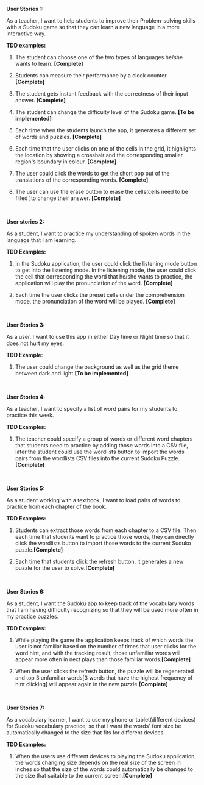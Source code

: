 **User Stories 1:**

As a teacher, I want to help students to improve their Problem-solving skills with a Sudoku game so that they can learn a new language in a more interactive way.

**TDD examples:**

1. The student can choose one of the two types of languages he/she wants to learn. **[Complete]**

2. Students can measure their performance by a clock counter. **[Complete]**

3. The student gets instant feedback with the correctness of their input answer. **[Complete]**

4. The student can change the difficulty level of the Sudoku game. **[To be implemented]**

5. Each time when the students launch the app, it generates a different set of words and puzzles. **[Complete]**

6. Each time that the user clicks on one of the cells in the grid, it highlights the location by showing a crosshair and the corresponding smaller region's boundary in colour. **[Complete]**

7. The user could click the words to get the short pop out of the translations of the corresponding words. **[Complete]**

8. The user can use the erase button to erase the cells(cells need to be filled )to change their answer. **[Complete]**


 


&nbsp;


**User stories 2:**

As a student, I want to practice my understanding of spoken words in the language that I am learning.

**TDD Examples:**

1. In the Sudoku application, the user could click the listening mode button to get into the listening mode. In the listening mode, the user could click the cell that corresponding the word that he/she wants to practice, the application will play the pronunciation of the word. **[Complete]**

2. Each time the user clicks the preset cells under the comprehension mode, the pronunciation of the word will be played. **[Complete]**

&nbsp;


**User Stories 3:**

As a user, I want to use this app in either Day time or Night time so that it does not hurt my eyes.

**TDD Example:**

1. The user could change the background as well as the grid theme between dark and light **[To be implemented]**

&nbsp;

**User Stories 4:**

As a teacher, I want to specify a list of word pairs for my students to practice this week.

**TDD Examples:**

1. The teacher could specify a group of words or different word chapters that students need to practice by adding those words into a CSV file, later the student could use the wordlists button to import the words pairs from the wordlists CSV files into the current Sudoku Puzzle.**[Complete]**


&nbsp;


**User Stories 5:**

As a student working with a textbook, I want to load pairs of words to practice from each chapter of the book.

**TDD Examples:**

1. Students can extract those words from each chapter to a CSV file. Then each time that students want to practice those words, they can directly click the wordlists button to import those words to the current Suduko puzzle.**[Complete]**

3. Each time that students click the refresh button, it generates a new puzzle for the user to solve.**[Complete]**


&nbsp;

**User Stories 6:**

As a student, I want the Sudoku app to keep track of the vocabulary words that I am having difficulty recognizing so that they will be used more often in my practice puzzles.

**TDD Examples:**

1. While playing the game the application keeps track of which words the user is not familiar based on the number of times that user clicks for the word hint, and with the tracking result, those unfamiliar words will appear more often in next plays than those familiar words.**[Complete]**

2. When the user clicks the refresh button, the puzzle will be regenerated and top 3 unfamiliar words[3 words that have the highest frequency of hint clicking] will appear again in the new puzzle.**[Complete]**

&nbsp;

**User Stories 7:**

As a vocabulary learner, I want to use my phone or tablet(different devices) for Sudoku vocabulary practice, so that I want the words' font size be automatically changed to the size that fits for different devices.

**TDD Examples:**

1. When the users use different devices to playing the Sudoku application, the words changing size depends on the real size of the screen in inches so that the size of the words could automatically be changed to the size that suitable to the current screen.**[Complete]**




